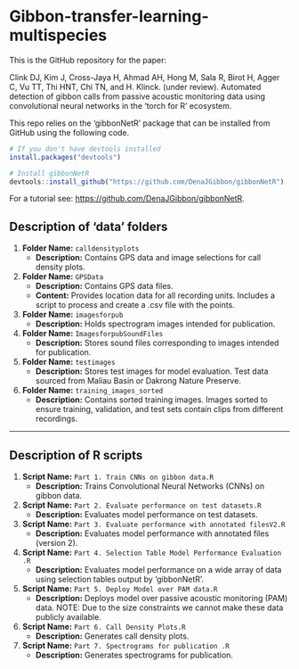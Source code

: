 
<!-- README.md is generated from README.Rmd. Please edit that file -->

# Gibbon-transfer-learning-multispecies

<!-- badges: start -->
<!-- badges: end -->

This is the GitHub repository for the paper:

Clink DJ, Kim J, Cross-Jaya H, Ahmad AH, Hong M, Sala R, Birot H, Agger
C, Vu TT, Thi HNT, Chi TN, and H. Klinck. (under review). Automated
detection of gibbon calls from passive acoustic monitoring data using
convolutional neural networks in the ‘torch for R’ ecosystem.

This repo relies on the ‘gibbonNetR’ package that can be installed from
GitHub using the following code.

``` r
# If you don't have devtools installed
install.packages("devtools")

# Install gibbonNetR
devtools::install_github("https://github.com/DenaJGibbon/gibbonNetR")
```

For a tutorial see: <https://github.com/DenaJGibbon/gibbonNetR>.

## Description of ‘data’ folders

1.  **Folder Name:** `calldensityplots`
    - **Description:** Contains GPS data and image selections for call
      density plots.
2.  **Folder Name:** `GPSData`
    - **Description:** Contains GPS data files.
    - **Content:** Provides location data for all recording units.
      Includes a script to process and create a .csv file with the
      points.
3.  **Folder Name:** `imagesforpub`
    - **Description:** Holds spectrogram images intended for
      publication.
4.  **Folder Name:** `ImagesforpubSoundFiles`
    - **Description:** Stores sound files corresponding to images
      intended for publication.
5.  **Folder Name:** `testimages`
    - **Description:** Stores test images for model evaluation. Test
      data sourced from Maliau Basin or Dakrong Nature Preserve.
6.  **Folder Name:** `training_images_sorted`
    - **Description:** Contains sorted training images. Images sorted to
      ensure training, validation, and test sets contain clips from
      different recordings.

------------------------------------------------------------------------

## Description of R scripts

1.  **Script Name:** `Part 1. Train CNNs on gibbon data.R`
    - **Description:** Trains Convolutional Neural Networks (CNNs) on
      gibbon data.
2.  **Script Name:** `Part 2. Evaluate performance on test datasets.R`
    - **Description:** Evaluates model performance on test datasets.
3.  **Script Name:**
    `Part 3. Evaluate performance with annotated filesV2.R`
    - **Description:** Evaluates model performance with annotated files
      (version 2).
4.  **Script Name:**
    `Part 4. Selection Table Model Performance Evaluation .R`
    - **Description:** Evaluates model performance on a wide array of
      data using selection tables output by ‘gibbonNetR’.
5.  **Script Name:** `Part 5. Deploy Model over PAM data.R`
    - **Description:** Deploys model over passive acoustic monitoring
      (PAM) data. NOTE: Due to the size constraints we cannot make these
      data publicly available.
6.  **Script Name:** `Part 6. Call Density Plots.R`
    - **Description:** Generates call density plots.
7.  **Script Name:** `Part 7. Spectrograms for publication .R`
    - **Description:** Generates spectrograms for publication.
